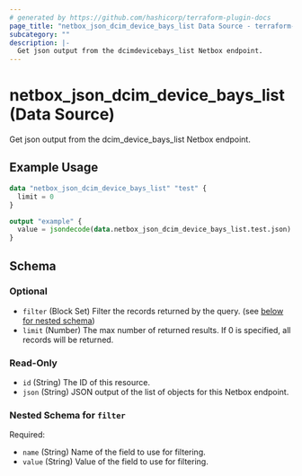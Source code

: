 ```yaml
---
# generated by https://github.com/hashicorp/terraform-plugin-docs
page_title: "netbox_json_dcim_device_bays_list Data Source - terraform-provider-netbox"
subcategory: ""
description: |-
  Get json output from the dcimdevicebays_list Netbox endpoint.
---
```


# netbox_json_dcim_device_bays_list (Data Source)

Get json output from the dcim_device_bays_list Netbox endpoint.

## Example Usage

```terraform
data "netbox_json_dcim_device_bays_list" "test" {
  limit = 0
}

output "example" {
  value = jsondecode(data.netbox_json_dcim_device_bays_list.test.json)
}
```

<!-- schema generated by tfplugindocs -->
## Schema

### Optional

- `filter` (Block Set) Filter the records returned by the query. (see [below for nested schema](#nestedblock--filter))
- `limit` (Number) The max number of returned results. If 0 is specified, all records will be returned.

### Read-Only

- `id` (String) The ID of this resource.
- `json` (String) JSON output of the list of objects for this Netbox endpoint.

<a id="nestedblock--filter"></a>
### Nested Schema for `filter`

Required:

- `name` (String) Name of the field to use for filtering.
- `value` (String) Value of the field to use for filtering.


